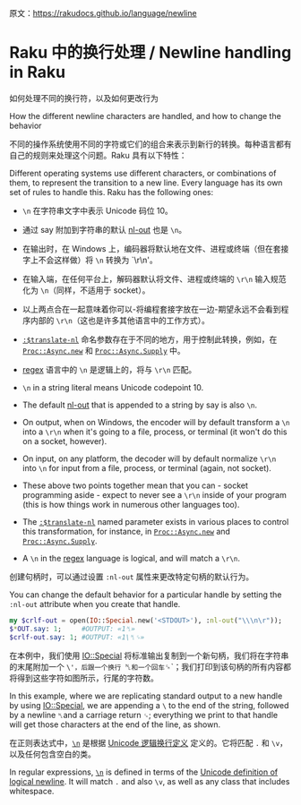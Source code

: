原文：https://rakudocs.github.io/language/newline

# Raku 中的换行处理 / Newline handling in Raku

如何处理不同的换行符，以及如何更改行为

How the different newline characters are handled, and how to change the behavior

不同的操作系统使用不同的字符或它们的组合来表示到新行的转换。每种语言都有自己的规则来处理这个问题。Raku 具有以下特性：

Different operating systems use different characters, or combinations of them, to represent the transition to a new line. Every language has its own set of rules to handle this. Raku has the following ones:

- `\n` 在字符串文字中表示 Unicode 码位 10。
- 通过 say 附加到字符串的默认 [nl-out](https://rakudocs.github.io/routine/nl-out) 也是 `\n`。
- 在输出时，在 Windows 上，编码器将默认地在文件、进程或终端（但在套接字上不会这样做）将 `\n` 转换为 `\r\n'。
- 在输入端，在任何平台上，解码器默认将文件、进程或终端的 `\r\n` 输入规范化为 `\n`（同样，不适用于 socket）。
- 以上两点合在一起意味着你可以-将编程套接字放在一边-期望永远不会看到程序内部的 `\r\n`（这也是许多其他语言中的工作方式）。
- [`:$translate-nl`](https://rakudocs.github.io/type/Encoding#method_decoder) 命名参数存在于不同的地方，用于控制此转换，例如，在 [`Proc::Async.new`](https://rakudocs.github.io/type/Proc::Async#method_new) 和 [`Proc::Async.Supply`](https://rakudocs.github.io/type/Proc::Async#method_Supply) 中。
- [regex](https://rakudocs.github.io/language/regexes) 语言中的 `\n` 是逻辑上的，将与 `\r\n` 匹配。

- `\n` in a string literal means Unicode codepoint 10.
- The default [nl-out](https://rakudocs.github.io/routine/nl-out) that is appended to a string by say is also `\n`.
- On output, when on Windows, the encoder will by default transform a `\n` into a `\r\n` when it's going to a file, process, or terminal (it won't do this on a socket, however).
- On input, on any platform, the decoder will by default normalize `\r\n` into `\n` for input from a file, process, or terminal (again, not socket).
- These above two points together mean that you can - socket programming aside - expect to never see a `\r\n` inside of your program (this is how things work in numerous other languages too).
- The [`:$translate-nl`](https://rakudocs.github.io/type/Encoding#method_decoder) named parameter exists in various places to control this transformation, for instance, in [`Proc::Async.new`](https://rakudocs.github.io/type/Proc::Async#method_new) and [`Proc::Async.Supply`](https://rakudocs.github.io/type/Proc::Async#method_Supply).
- A `\n` in the [regex](https://rakudocs.github.io/language/regexes) language is logical, and will match a `\r\n`.

创建句柄时，可以通过设置 `:nl-out` 属性来更改特定句柄的默认行为。

You can change the default behavior for a particular handle by setting the `:nl-out` attribute when you create that handle.

```Raku
my $crlf-out = open(IO::Special.new('<STDOUT>'), :nl-out("\\\n\r"));
$*OUT.say: 1;     #OUTPUT: «1␤» 
$crlf-out.say: 1; #OUTPUT: «1\␤␍»
```

在本例中，我们使用 [IO::Special](https://rakudocs.github.io/type/IO::Special) 将标准输出复制到一个新句柄，我们将在字符串的末尾附加一个 `\'，后跟一个换行 `␤` 和一个回车 `␍`；我们打印到该句柄的所有内容都将得到这些字符如图所示，行尾的字符数。

In this example, where we are replicating standard output to a new handle by using [IO::Special](https://rakudocs.github.io/type/IO::Special), we are appending a `\` to the end of the string, followed by a newline `␤`and a carriage return `␍`; everything we print to that handle will get those characters at the end of the line, as shown.

在正则表达式中，[`\n`](https://rakudocs.github.io/language/regexes#index-entry-regex_%5Cn-regex_%5CN-%5Cn_and_%5CN) 是根据 [Unicode 逻辑换行定义](https://unicode.org/reports/tr18/#Line_Boundaries) 定义的。它将匹配 `.` 和 `\v`，以及任何包含空白的类。

In regular expressions, [`\n`](https://rakudocs.github.io/language/regexes#index-entry-regex_%5Cn-regex_%5CN-%5Cn_and_%5CN) is defined in terms of the [Unicode definition of logical newline](https://unicode.org/reports/tr18/#Line_Boundaries). It will match `.` and also `\v`, as well as any class that includes whitespace.
